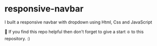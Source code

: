 # responsive-navbar
I built a responsive navbar with dropdown using Html, Css and JavaScript

🙏 If you find this repo helpful then don't forget to give a start ❇️ to this repository. :)
